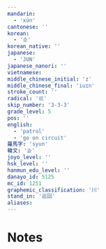 ```yaml
---
mandarin:
  - 'xún'
cantonese: ''
korean:
  - '순'
korean_native: ''
japanese:
  - 'JUN'
japanese_nanori: ''
vietnamese:
middle_chinese_initial: 'z'
middle_chinese_final: 'iuɪn'
stroke_count: ''
radical: '巛'
skip_number: '3-3-3'
grade_level: 5
pos: ''
english:
  - 'patrol'
  - 'go on circuit'
羅馬字: 'syun'
韓文: '슌'
joyo_level: ''
hsk_level: ''
hanmun_edu_level: ''
danayo_id: 5125
mc_id: 1251
graphemic_classification: '川'
stand_in: '巡回'
aliases:
---
```


# Notes
